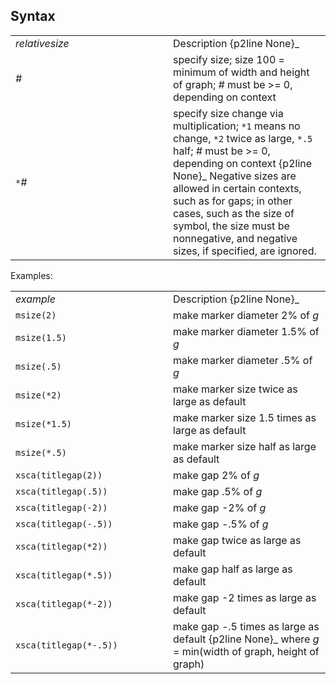 ## Syntax

<table class="standard">
<colgroup>
<col style="width: 50%" />
<col style="width: 50%" />
</colgroup>
<tbody>
<tr class="odd">
<td><var class="command">relativesize</var></td>
<td>Description <span>{p2line None}_</td>
</tr>
<tr class="even">
<td><var class="command">#</var></td>
<td>specify size; size 100 = minimum of width and height of graph; <var class="command">#</var> must be &gt;= 0, depending on context</td>
</tr>
<tr class="odd">
<td><code class="command">*</code><var class="command">#</var></td>
<td>specify size change via multiplication; <code class="command">*1</code> means no change, <code class="command">*2</code> twice as large, <code class="command">*.5</code> half; <var class="command">#</var> must be &gt;= 0, depending on context <span>{p2line None}_
Negative sizes are allowed in certain contexts, such as for gaps; in other cases, such as the size of symbol, the size must be nonnegative, and negative sizes, if specified, are ignored.</td>
</tr>
</tbody>
</table>

Examples:  

<table class="standard">
<colgroup>
<col style="width: 50%" />
<col style="width: 50%" />
</colgroup>
<tbody>
<tr class="odd">
<td><var class="command">example</var></td>
<td>Description <span>{p2line None}_</td>
</tr>
<tr class="even">
<td><code class="command">msize(2)</code></td>
<td>make marker diameter 2% of <var class="command">g</var></td>
</tr>
<tr class="odd">
<td><code class="command">msize(1.5)</code></td>
<td>make marker diameter 1.5% of <var class="command">g</var></td>
</tr>
<tr class="even">
<td><code class="command">msize(.5)</code></td>
<td>make marker diameter .5% of <var class="command">g</var></td>
</tr>
<tr class="odd">
<td><code class="command">msize(*2)</code></td>
<td>make marker size twice as large as default</td>
</tr>
<tr class="even">
<td><code class="command">msize(*1.5)</code></td>
<td>make marker size 1.5 times as large as default</td>
</tr>
<tr class="odd">
<td><code class="command">msize(*.5)</code></td>
<td>make marker size half as large as default</td>
</tr>
<tr class="even">
<td><code class="command">xsca(titlegap(2))</code></td>
<td>make gap 2% of <var class="command">g</var></td>
</tr>
<tr class="odd">
<td><code class="command">xsca(titlegap(.5))</code></td>
<td>make gap .5% of <var class="command">g</var></td>
</tr>
<tr class="even">
<td><code class="command">xsca(titlegap(-2))</code></td>
<td>make gap -2% of <var class="command">g</var></td>
</tr>
<tr class="odd">
<td><code class="command">xsca(titlegap(-.5))</code></td>
<td>make gap -.5% of <var class="command">g</var></td>
</tr>
<tr class="even">
<td><code class="command">xsca(titlegap(*2))</code></td>
<td>make gap twice as large as default</td>
</tr>
<tr class="odd">
<td><code class="command">xsca(titlegap(*.5))</code></td>
<td>make gap half as large as default</td>
</tr>
<tr class="even">
<td><code class="command">xsca(titlegap(*-2))</code></td>
<td>make gap -2 times as large as default</td>
</tr>
<tr class="odd">
<td><code class="command">xsca(titlegap(*-.5))</code></td>
<td>make gap -.5 times as large as default <span>{p2line None}_
where <var class="command">g</var> = min(width of graph, height of graph)</td>
</tr>
</tbody>
</table>
